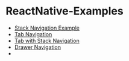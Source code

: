 # ReactNative-Examples

- [Stack Navigation Example](https://github.com/subratsir/ReactNative-Examples/blob/main/stack-navigation-example.md)
- [Tab Navigation](https://github.com/subratsir/ReactNative-Examples/blob/main/examples/tab-navigation.md)
- [Tab with Stack Navigation](https://github.com/subratsir/ReactNative-Examples/blob/main/examples/tab-with-stack-navigation.md)
- [Drawer Navigation](https://github.com/subratsir/ReactNative-Examples/blob/main/examples/drawer-navigation.md)
- 
